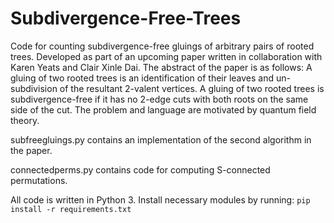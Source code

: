 # Subdivergence-Free-Trees
Code for counting subdivergence-free gluings of arbitrary pairs of rooted trees.
Developed as part of an upcoming paper written in collaboration with Karen Yeats and Clair Xinle Dai. 
The abstract of the paper is as follows:
A gluing of two rooted trees is an identification of their leaves and un-subdivision of the resultant 2-valent vertices. A gluing of two rooted trees is subdivergence-free if it has no 2-edge cuts with both roots on the same side of the cut. The problem and language are motivated by quantum field theory.

subfreegluings.py contains an implementation of the second algorithm in the paper.

connectedperms.py contains code for computing S-connected permutations.


All code is written in Python 3. Install necessary modules by running:
```pip install -r requirements.txt```
